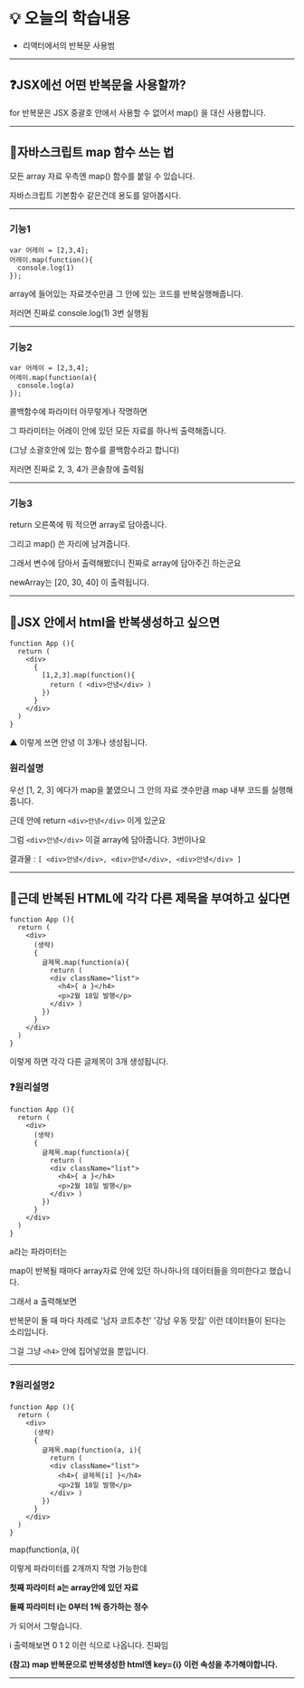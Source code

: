 # 💡 오늘의 학습내용 
- 리액터에서의 반복문 사용범
---

## ❓JSX에선 어떤 반복문을 사용할까? 
 for 반복문은 JSX 중괄호 안에서 사용할 수 없어서 map() 을 대신 사용합니다. 

 ---

## 🔧**자바스크립트** map 함수 쓰는 법 

모든 array 자료 우측엔 map() 함수를 붙일 수 있습니다. 

자바스크립트 기본함수 같은건데 용도를 알아봅시다. 

---

### 기능1 

```
var 어레이 = [2,3,4];
어레이.map(function(){
  console.log(1)
});
```

array에 들어있는 자료갯수만큼 그 안에 있는 코드를 반복실행해줍니다.

저러면 진짜로 console.log(1) 3번 실행됨 

---

### 기능2

```
var 어레이 = [2,3,4];
어레이.map(function(a){
  console.log(a)
});
```

콜백함수에 파라미터 아무렇게나 작명하면

그 파라미터는 어레이 안에 있던 모든 자료를 하나씩 출력해줍니다.

(그냥 소괄호안에 있는 함수를 콜백함수라고 합니다)

저러면 진짜로 2, 3, 4가 콘솔창에 출력됨 

---

### 기능3

return 오른쪽에 뭐 적으면 array로 담아줍니다.

그리고 map() 쓴 자리에 남겨줍니다.

그래서 변수에 담아서 출력해봤더니 진짜로 array에 담아주긴 하는군요 

newArray는 [20, 30, 40] 이 출력됩니다. 

---

## 🔧JSX 안에서 html을 반복생성하고 싶으면

```
function App (){
  return (
    <div>
      { 
        [1,2,3].map(function(){
          return ( <div>안녕</div> )
        }) 
      }
    </div>
  )
}
```

▲ 이렇게 쓰면 안녕 이 3개나 생성됩니다.

### 원리설명

우선 [1, 2, 3] 에다가 map을 붙였으니 그 안의 자료 갯수만큼 map 내부 코드를 실행해줍니다.

근데 안에 return ```<div>안녕</div>``` 이게 있군요

그럼 ```<div>안녕</div>``` 이걸 array에 담아줍니다. 3번이나요

결과물 : ```[ <div>안녕</div>, <div>안녕</div>, <div>안녕</div> ]```

---

## 🔧근데 반복된 HTML에 각각 다른 제목을 부여하고 싶다면

```
function App (){
  return (
    <div>
      (생략)
      { 
        글제목.map(function(a){
          return (
          <div className="list">
            <h4>{ a }</h4>
            <p>2월 18일 발행</p>
          </div> )
        }) 
      }
    </div>
  )
}
```

이렇게 하면 각각 다른 글제목이 3개 생성됩니다.

### ❓원리설명

```
function App (){
  return (
    <div>
      (생략)
      { 
        글제목.map(function(a){
          return (
          <div className="list">
            <h4>{ a }</h4>
            <p>2월 18일 발행</p>
          </div> )
        }) 
      }
    </div>
  )
}
```

a라는 파라미터는 

map이 반복될 때마다 array자료 안에 있던 하나하나의 데이터들을 의미한다고 했습니다. 

그래서 a 출력해보면

반복문이 돌 때 마다 차례로 '남자 코트추천' '강남 우동 맛집' 이런 데이터들이 된다는 소리입니다.

그걸 그냥 ```<h4>``` 안에 집어넣었을 뿐입니다.

---

### ❓원리설명2

```
function App (){
  return (
    <div>
      (생략)
      { 
        글제목.map(function(a, i){
          return (
          <div className="list">
            <h4>{ 글제목[i] }</h4>
            <p>2월 18일 발행</p>
          </div> )
        }) 
      }
    </div>
  )
}
```

map(function(a, i){

이렇게 파라미터를 2개까지 작명 가능한데

**첫째 파라미터 a는 array안에 있던 자료**

**둘째 파라미터 i는 0부터 1씩 증가하는 정수**

가 되어서 그렇습니다.

i 출력해보면 0 1 2 이런 식으로 나옵니다. 진짜임  

**(참고) map 반복문으로 반복생성한 html엔 key={i} 이런 속성을 추가해야합니다.**

---


